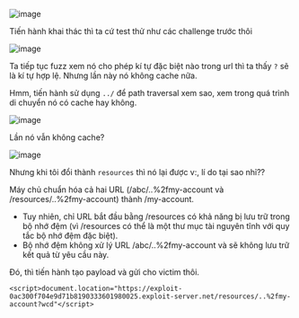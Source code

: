 ![image](https://github.com/user-attachments/assets/e4541657-ad14-473f-8869-6d98e190ab69)

Tiến hành khai thác thì ta cứ test thử như các challenge trước thôi 

![image](https://github.com/user-attachments/assets/faab7778-8ff9-4d1f-8088-a23d4f4e58a6)

Ta tiếp tục fuzz xem nó cho phép kí tự đặc biệt nào trong url thì ta thấy `?` sẽ là kí tự hợp lệ. Nhưng lần này nó không cache nữa.

Hmm, tiến hành sử dụng `../` để path traversal xem sao, xem trong quá trình di chuyển nó có cache hay không.

![image](https://github.com/user-attachments/assets/7403f5d4-22ab-4fa1-bfbc-287b6dbc571b)

Lần nó vẫn không cache?

![image](https://github.com/user-attachments/assets/c220a0ff-baee-49b6-91f5-ac528b16c24a)

Nhưng khi tôi đổi thành `resources` thì nó lại được v:, lí do tại sao nhỉ??

Máy chủ chuẩn hóa cả hai URL (/abc/..%2fmy-account và /resources/..%2fmy-account) thành /my-account.

+ Tuy nhiên, chỉ URL bắt đầu bằng /resources có khả năng bị lưu trữ trong bộ nhớ đệm (vì /resources có thể là một thư mục tài nguyên tĩnh với quy tắc bộ nhớ đệm đặc biệt).
+ Bộ nhớ đệm không xử lý URL /abc/..%2fmy-account và sẽ không lưu trữ kết quả từ yêu cầu này.

Đó, thì tiến hành tạo payload và gửi cho victim thôi.

```
<script>document.location="https://exploit-0ac300f704e9d71b8190333601980025.exploit-server.net/resources/..%2fmy-account?wcd"</script>
```

